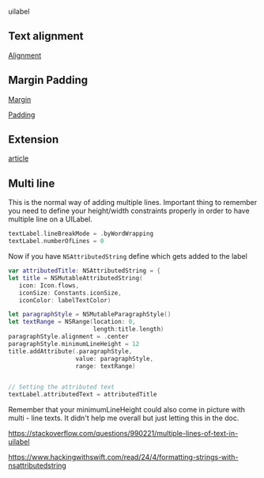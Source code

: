 uilabel


## Text alignment

[Alignment](https://iostechsolutions.blogspot.com/2014/04/uilabel-top-aligned-align-text-to-top.html)


## Margin Padding

[Margin](https://stackoverflow.com/questions/3476646/uilabel-text-margin#5155382)

[Padding](https://stackoverflow.com/questions/27459746/adding-space-padding-to-a-uilabel)


## Extension

[article](https://spin.atomicobject.com/2017/08/04/swift-extending-uilabel/)


## Multi line

This is the normal way of adding multiple lines. Important thing to remember you need to define your height/width constraints properly in order to have multiple line on a UILabel.

```swift
textLabel.lineBreakMode = .byWordWrapping
textLabel.numberOfLines = 0
```


Now if you have `NSAttributedString` define which gets added to the label

```swift
var attributedTitle: NSAttributedString = {
let title = NSMutableAttributedString(
   icon: Icon.flows,
   iconSize: Constants.iconSize,
   iconColor: labelTextColor)

let paragraphStyle = NSMutableParagraphStyle()
let textRange = NSRange(location: 0,
						length:title.length)
paragraphStyle.alignment = .center
paragraphStyle.minimumLineHeight = 12
title.addAttribute(.paragraphStyle,
				   value: paragraphStyle,
				   range: textRange)


// Setting the attributed text
textLabel.attributedText = attributedTitle
```

Remember that your minimumLineHeight could also come in picture with multi - line texts. It didn't help me overall but just letting this in the doc.


https://stackoverflow.com/questions/990221/multiple-lines-of-text-in-uilabel

https://www.hackingwithswift.com/read/24/4/formatting-strings-with-nsattributedstring